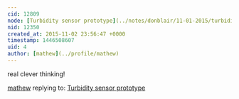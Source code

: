 ```yaml
---
cid: 12809
node: [Turbidity sensor prototype](../notes/donblair/11-01-2015/turbidity-sensor-prototype)
nid: 12350
created_at: 2015-11-02 23:56:47 +0000
timestamp: 1446508607
uid: 4
author: [mathew](../profile/mathew)
---
```


real clever thinking!

[mathew](../profile/mathew) replying to: [Turbidity sensor prototype](../notes/donblair/11-01-2015/turbidity-sensor-prototype)

